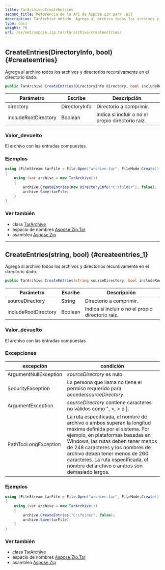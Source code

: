 ```yaml
---
title: TarArchive.CreateEntries
second_title: Referencia de la API de Aspose.ZIP para .NET
description: TarArchive método. Agrega al archivo todos los archivos y directorios recursivamente en el directorio dado.
type: docs
weight: 70
url: /es/net/aspose.zip.tar/tararchive/createentries/
---
```

## CreateEntries(DirectoryInfo, bool) {#createentries}

Agrega al archivo todos los archivos y directorios recursivamente en el directorio dado.

```csharp
public TarArchive CreateEntries(DirectoryInfo directory, bool includeRootDirectory = true)
```

| Parámetro | Escribe | Descripción |
| --- | --- | --- |
| directory | DirectoryInfo | Directorio a comprimir. |
| includeRootDirectory | Boolean | Indica si incluir o no el propio directorio raíz. |

### Valor_devuelto

El archivo con las entradas compuestas.

### Ejemplos

```csharp
using (FileStream tarFile = File.Open("archive.tar", FileMode.Create))
{
    using (var archive = new TarArchive())
    {
        archive.CreateEntries(new DirectoryInfo("C:\folder"), false);
        archive.Save(tarFile);
    }
}
```

### Ver también

* class [TarArchive](../)
* espacio de nombres [Aspose.Zip.Tar](../../tararchive/)
* asamblea [Aspose.Zip](../../../)

---

## CreateEntries(string, bool) {#createentries_1}

Agrega al archivo todos los archivos y directorios recursivamente en el directorio dado.

```csharp
public TarArchive CreateEntries(string sourceDirectory, bool includeRootDirectory = true)
```

| Parámetro | Escribe | Descripción |
| --- | --- | --- |
| sourceDirectory | String | Directorio a comprimir. |
| includeRootDirectory | Boolean | Indica si incluir o no el propio directorio raíz. |

### Valor_devuelto

El archivo con las entradas compuestas.

### Excepciones

| excepción | condición |
| --- | --- |
| ArgumentNullException | *sourceDirectory* es nulo. |
| SecurityException | La persona que llama no tiene el permiso requerido para acceder*sourceDirectory*. |
| ArgumentException | *sourceDirectory* contiene caracteres no válidos como ", &lt;, &gt; o &#x7C;. |
| PathTooLongException | La ruta especificada, el nombre de archivo o ambos superan la longitud máxima definida por el sistema. Por ejemplo, en plataformas basadas en Windows, las rutas deben tener menos de 248 caracteres y los nombres de archivo deben tener menos de 260 caracteres. La ruta especificada, el nombre del archivo o ambos son demasiado largos. |

### Ejemplos

```csharp
using (FileStream tarFile = File.Open("archive.tar", FileMode.Create))
{
    using (var archive = new TarArchive())
    {
        archive.CreateEntries("C:\folder", false);
        archive.Save(tarFile);
    }
}
```

### Ver también

* class [TarArchive](../)
* espacio de nombres [Aspose.Zip.Tar](../../tararchive/)
* asamblea [Aspose.Zip](../../../)


